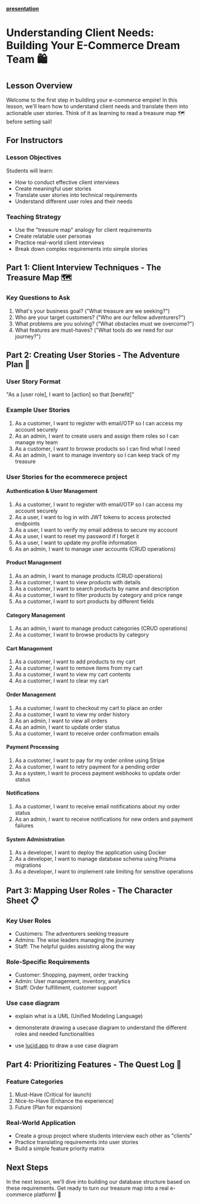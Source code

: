**[presentation](https://gamma.app/docs/Building-Your-E-Commerce-Dream-Team--rnqu45yzsbworqv)**

# Understanding Client Needs: Building Your E-Commerce Dream Team 🛍️

## Lesson Overview

Welcome to the first step in building your e-commerce empire! In this lesson, we'll learn how to understand client needs and translate them into actionable user stories. Think of it as learning to read a treasure map 🗺️ before setting sail!

## For Instructors

### Lesson Objectives

Students will learn:
- How to conduct effective client interviews
- Create meaningful user stories
- Translate user stories into technical requirements
- Understand different user roles and their needs

### Teaching Strategy

- Use the "treasure map" analogy for client requirements
- Create relatable user personas
- Practice real-world client interviews
- Break down complex requirements into simple stories

## Part 1: Client Interview Techniques - The Treasure Map 🗺️

### Key Questions to Ask

1. What's your business goal? ("What treasure are we seeking?")
2. Who are your target customers? ("Who are our fellow adventurers?")
3. What problems are you solving? ("What obstacles must we overcome?")
4. What features are must-haves? ("What tools do we need for our journey?")

## Part 2: Creating User Stories - The Adventure Plan 📝

### User Story Format

"As a [user role], I want to [action] so that [benefit]"

### Example User Stories

1. As a customer, I want to register with email/OTP so I can access my account securely
2. As an admin, I want to create users and assign them roles so I can manage my team
3. As a customer, I want to browse products so I can find what I need
4. As an admin, I want to manage inventory so I can keep track of my treasure

### User Stories for the ecommerece project

#### Authentication & User Management

1. As a customer, I want to register with email/OTP so I can access my account securely
2. As a user, I want to log in with JWT tokens to access protected endpoints
3. As a user, I want to verify my email address to secure my account
4. As a user, I want to reset my password if I forget it
5. As a user, I want to update my profile information
6. As an admin, I want to manage user accounts (CRUD operations)

#### Product Management

1. As an admin, I want to manage products (CRUD operations)
2. As a customer, I want to view products with details
3. As a customer, I want to search products by name and description
4. As a customer, I want to filter products by category and price range
5. As a customer, I want to sort products by different fields

#### Category Management

1. As an admin, I want to manage product categories (CRUD operations)
2. As a customer, I want to browse products by category

#### Cart Management

1. As a customer, I want to add products to my cart
2. As a customer, I want to remove items from my cart
3. As a customer, I want to view my cart contents
4. As a customer, I want to clear my cart

#### Order Management

1. As a customer, I want to checkout my cart to place an order
2. As a customer, I want to view my order history
3. As an admin, I want to view all orders
4. As an admin, I want to update order status
5. As a customer, I want to receive order confirmation emails

#### Payment Processing

1. As a customer, I want to pay for my order online using Stripe
2. As a customer, I want to retry payment for a pending order
3. As a system, I want to process payment webhooks to update order status

#### Notifications

1. As a customer, I want to receive email notifications about my order status
2. As an admin, I want to receive notifications for new orders and payment failures

#### System Administration

1. As a developer, I want to deploy the application using Docker
2. As a developer, I want to manage database schema using Prisma migrations
3. As a developer, I want to implement rate limiting for sensitive operations

## Part 3: Mapping User Roles - The Character Sheet 📋

### Key User Roles

- Customers: The adventurers seeking treasure
- Admins: The wise leaders managing the journey
- Staff: The helpful guides assisting along the way

### Role-Specific Requirements

- Customer: Shopping, payment, order tracking
- Admin: User management, inventory, analytics
- Staff: Order fulfillment, customer support

### Use case diagram

- explain what is a UML (Unified Modeling Language)

- demonsterate drawing a usecase diagram to understand the different roles and needed functionalities

- use [lucid.app](https://lucid.app/) to draw a use case diagram

## Part 4: Prioritizing Features - The Quest Log 📜

### Feature Categories

1. Must-Have (Critical for launch)
2. Nice-to-Have (Enhance the experience)
3. Future (Plan for expansion)

### Real-World Application

- Create a group project where students interview each other as "clients"
- Practice translating requirements into user stories
- Build a simple feature priority matrix

## Next Steps

In the next lesson, we'll dive into building our database structure based on these requirements. Get ready to turn our treasure map into a real e-commerce platform! 🚀

